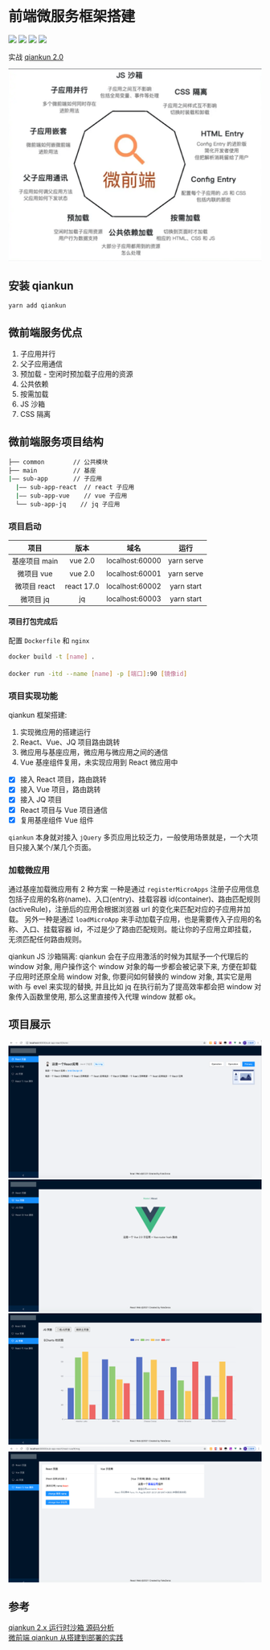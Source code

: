 # 前端微服务框架搭建

![](https://img.shields.io/badge/npm-6.14.4%2B-brightgreen)
![](https://img.shields.io/badge/node-12.18.0%2B-brightgreen)
![](https://img.shields.io/badge/qiankun-2.0%2B-green)
![](https://img.shields.io/badge/vue-2.0%2B-brightgreen)

实战 [qiankun 2.0](https://qiankun.umijs.org/zh/guide)

![qiankun](https://github.com/FateZeros/micro-tiger-web/blob/master/example/example-01.png)

## 安装 qiankun

```bash
yarn add qiankun
```

## 微前端服务优点

1. 子应用并行
2. 父子应用通信
3. 预加载 - 空闲时预加载子应用的资源
4. 公共依赖
5. 按需加载
6. JS 沙箱
7. CSS 隔离

## 微前端服务项目结构

```bash
├── common        // 公共模块
├── main          // 基座
|—— sub-app       // 子应用
  |—— sub-app-react  // react 子应用
  |—— sub-app-vue    // vue 子应用
  └── sub-app-jq    // jq 子应用
```

### 项目启动

|     项目      |    版本    |      域名       |    运行    |
| :-----------: | :--------: | :-------------: | :--------: |
| 基座项目 main |  vue 2.0   | localhost:60000 | yarn serve |
|  微项目 vue   |  vue 2.0   | localhost:60001 | yarn serve |
| 微项目 react  | react 17.0 | localhost:60002 | yarn start |
|   微项目 jq   |     jq     | localhost:60003 | yarn start |

#### 项目打包完成后

配置 `Dockerfile` 和 `nginx`

```bash
docker build -t [name] .

docker run -itd --name [name] -p [端口]:90 [镜像id]
```

### 项目实现功能

qiankun 框架搭建:

1. 实现微应用的搭建运行
2. React、Vue、JQ 项目路由跳转
3. 微应用与基座应用，微应用与微应用之间的通信
4. Vue 基座组件复用，未实现应用到 React 微应用中

- [x] 接入 React 项目，路由跳转
- [x] 接入 Vue 项目，路由跳转
- [x] 接入 JQ 项目
- [x] React 项目与 Vue 项目通信
- [x] 复用基座组件 Vue 组件

`qiankun` 本身就对接入 `jQuery` 多页应用比较乏力，一般使用场景就是，一个大项目只接入某个/某几个页面。

### 加载微应用

通过基座加载微应用有 2 种方案
一种是通过 `registerMicroApps` 注册子应用信息包括子应用的名称(name)、入口(entry)、挂载容器 id(container)、路由匹配规则(activeRule)，注册后的应用会根据浏览器 url 的变化来匹配对应的子应用并加载。
另外一种是通过 `loadMicroApp` 来手动加载子应用，也是需要传入子应用的名称、入口、挂载容器 id，不过是少了路由匹配规则。能让你的子应用立即挂载，无须匹配任何路由规则。

qiankun JS 沙箱隔离:
qiankun 会在子应用激活的时候为其赋予一个代理后的 window 对象, 用户操作这个 window 对象的每一步都会被记录下来, 方便在卸载子应用时还原全局 window 对象, 你要问如何替换的 window 对象, 其实它是用 with 与 evel 来实现的替换, 并且比如 jq 在执行前为了提高效率都会把 window 对象传入函数里使用, 那么这里直接传入代理 window 就都 ok。

## 项目展示

![React 子应用](https://github.com/FateZeros/micro-tiger-web/blob/master/example/1.png) </br>
![Vue 子应用](https://github.com/FateZeros/micro-tiger-web/blob/master/example/2.png) </br>
![JQ 子应用](https://github.com/FateZeros/micro-tiger-web/blob/master/example/3.png) </br>
![React 与 Vue应用](https://github.com/FateZeros/micro-tiger-web/blob/master/example/4.png) </br>

## 参考

[qiankun 2.x 运行时沙箱 源码分析](https://juejin.cn/post/6885214342552223757) </br>
[微前端 qiankun 从搭建到部署的实践](https://segmentfault.com/a/1190000024551391) </br>
